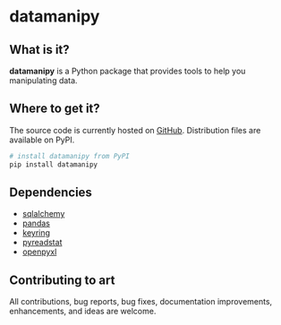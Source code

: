 # datamanipy

## What is it?

**datamanipy** is a Python package that provides tools to help you manipulating data.

## Where to get it?

The source code is currently hosted on [GitHub](https://github.com/alplepot/datamanipy).
Distribution files are available on PyPI.

```sh
# install datamanipy from PyPI
pip install datamanipy
```

## Dependencies

- [sqlalchemy](https://docs.sqlalchemy.org/en/14/)
- [pandas](https://pandas.pydata.org/)
- [keyring](https://keyring.readthedocs.io)
- [pyreadstat](https://pyreadstat.readthedocs.io)
- [openpyxl](https://openpyxl.readthedocs.io)

## Contributing to art

All contributions, bug reports, bug fixes, documentation improvements, enhancements, and ideas are welcome.
